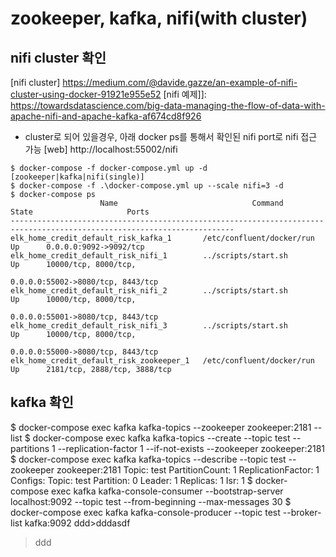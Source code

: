 # zookeeper, kafka, nifi(with cluster)
## nifi cluster 확인
[nifi cluster] https://medium.com/@davide.gazze/an-example-of-nifi-cluster-using-docker-91921e955e52 
[nifi 예제]]: https://towardsdatascience.com/big-data-managing-the-flow-of-data-with-apache-nifi-and-apache-kafka-af674cd8f926

- cluster로 되어 있을경우, 아래 docker ps를 통해서 확인된 nifi port로 nifi 접근 가능
[web] http://localhost:55002/nifi

```
$ docker-compose -f docker-compose.yml up -d [zookeeper|kafka|nifi(single)]
$ docker-compose -f .\docker-compose.yml up --scale nifi=3 -d  
$ docker-compose ps
                    Name                              Command            State                     Ports
------------------------------------------------------------------------------------------------------------------------
elk_home_credit_default_risk_kafka_1       /etc/confluent/docker/run   Up      0.0.0.0:9092->9092/tcp
elk_home_credit_default_risk_nifi_1        ../scripts/start.sh         Up      10000/tcp, 8000/tcp,
                                                                                0.0.0.0:55002->8080/tcp, 8443/tcp
elk_home_credit_default_risk_nifi_2        ../scripts/start.sh         Up      10000/tcp, 8000/tcp,
                                                                                0.0.0.0:55001->8080/tcp, 8443/tcp
elk_home_credit_default_risk_nifi_3        ../scripts/start.sh         Up      10000/tcp, 8000/tcp,
                                                                                0.0.0.0:55000->8080/tcp, 8443/tcp
elk_home_credit_default_risk_zookeeper_1   /etc/confluent/docker/run   Up      2181/tcp, 2888/tcp, 3888/tcp
```


## kafka 확인
$ docker-compose exec kafka kafka-topics --zookeeper zookeeper:2181 --list
$ docker-compose exec kafka kafka-topics --create --topic test --partitions 1 --replication-factor 1 --if-not-exists --zookeeper zookeeper:2181
$ docker-compose exec kafka kafka-topics --describe --topic test --zookeeper zookeeper:2181
Topic: test     PartitionCount: 1       ReplicationFactor: 1    Configs:
        Topic: test     Partition: 0    Leader: 1       Replicas: 1     Isr: 1
$ docker-compose exec kafka kafka-console-consumer --bootstrap-server localhost:9092 --topic test --from-beginning --max-messages 30
$ docker-compose exec kafka kafka-console-producer --topic test --broker-list kafka:9092
ddd>dddasdf
>ddd
>
